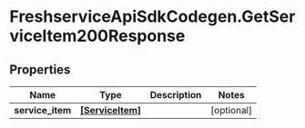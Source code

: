 # FreshserviceApiSdkCodegen.GetServiceItem200Response

## Properties

| Name             | Type                                | Description | Notes      |
| ---------------- | ----------------------------------- | ----------- | ---------- |
| **service_item** | [**[ServiceItem]**](ServiceItem.md) |             | [optional] |
